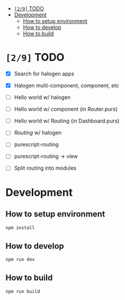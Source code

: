 - [<code>[2/9]</code> TODO](#org7f93bf6)
- [Development](#orgd0a3cca)
  - [How to setup environment](#orgded7c7f)
  - [How to develop](#org068c55c)
  - [How to build](#org91d8eea)



<a id="org7f93bf6"></a>

# <code>[2/9]</code> TODO

-   [X] Search for halogen apps
-   [X] Halogen multi-component, component, etc
-   [ ] Hello world w/ halogen
-   [ ] Hello world w/ component (in Router.purs)
-   [ ] Hello world w/ Routing (in Dashboard.purs)
-   [ ] *Routing* w/ halogen
-   [ ] purescript-routing
-   [ ] purescript-routing -> view
-   [ ] Split routing into modules


<a id="orgd0a3cca"></a>

# Development


<a id="orgded7c7f"></a>

## How to setup environment

```bash
npm install
```


<a id="org068c55c"></a>

## How to develop

```bash
npm run dev
```


<a id="org91d8eea"></a>

## How to build

```bash
npm run build
```
